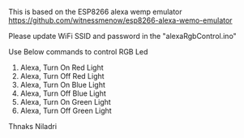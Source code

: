 This is based on the ESP8266 alexa wemp emulator
https://github.com/witnessmenow/esp8266-alexa-wemo-emulator


Please update WiFi SSID and password in the "alexaRgbControl.ino"

Use Below commands to control RGB Led

1. Alexa, Turn On Red Light 
2. Alexa, Turn Off Red Light
3. Alexa, Turn On Blue Light 
4. Alexa, Turn Off Blue Light
5. Alexa, Turn On Green Light 
6. Alexa, Turn Off Green Light

Thnaks
Niladri